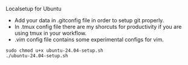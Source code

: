 Localsetup for Ubuntu 

- Add your data in .gitconfig file in order to setup git properly.
- In .tmux config file there are my shorcuts for productivity if you are using tmux in your workflow.
- .vim config file contains some experimental configs for vim.


```
sudo chmod u+x ubuntu-24.04-setup.sh
./ubuntu-24.04-setup.sh
```
